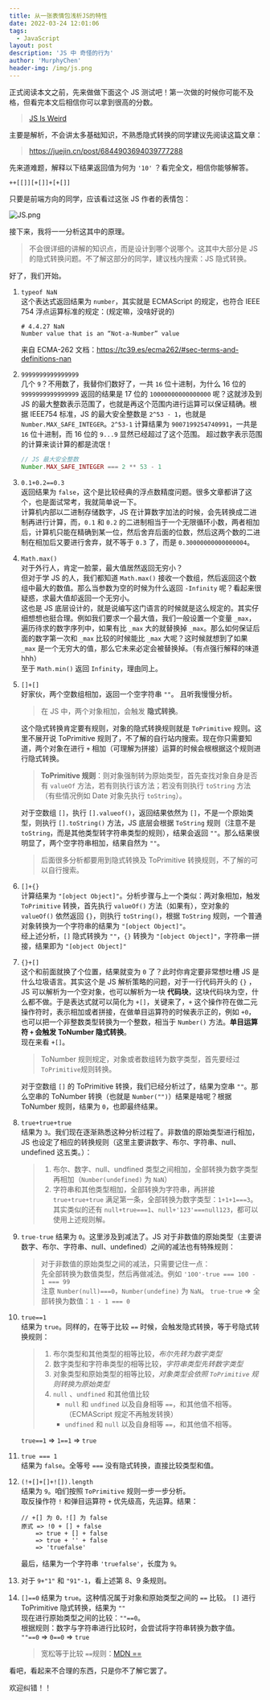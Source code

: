 ```yaml
---
title: 从一张表情包浅析JS的特性
date: 2022-03-24 12:01:06
tags:
  - JavaScript
layout: post
description: 'JS 中 奇怪的行为'
author: 'MurphyChen'
header-img: /img/js.png
---
```


正式阅读本文之前，先来做做下面这个 JS 测试吧！第一次做的时候你可能不及格，但看完本文后相信你可以拿到很高的分数。

> <a href="https://jsisweird.com/" target="_blank">JS Is Weird</a>

主要是解析，不会讲太多基础知识，不熟悉隐式转换的同学建议先阅读这篇文章：

> https://juejin.cn/post/6844903694039777288

先来道难题，解释以下结果返回值为何为 `'10'` ？看完全文，相信你能够解答。

```
++[[]][+[]]+[+[]]
```

只要是前端方向的同学，应该看过这张 JS 作者的表情包：

![JS.png](https://p1-juejin.byteimg.com/tos-cn-i-k3u1fbpfcp/3f7df777a3784602a3706d8ceebb35c9~tplv-k3u1fbpfcp-watermark.image?)

接下来，我将一一分析这其中的原理。

> 不会很详细的讲解的知识点，而是设计到哪个说哪个。这其中大部分是 JS 的隐式转换问题。不了解这部分的同学，建议栈内搜索：JS 隐式转换。

好了，我们开始。

1. `typeof NaN`  
   这个表达式返回结果为 `number`，其实就是 ECMAScript 的规定，也符合 IEEE 754 浮点运算标准的规定：(规定嘛，没啥好说的)
   ```
   # 4.4.27 NaN
   Number value that is an “Not-a-Number” value
   ```
   来自 ECMA-262 文档：https://tc39.es/ecma262/#sec-terms-and-definitions-nan
2. `9999999999999999`  
   几个 `9`？不用数了，我替你们数好了，一共 `16` 位十进制，为什么 16 位的 `9999999999999999` 返回的结果是 17 位的 `10000000000000000` 呢？这就涉及到 JS 的最大整数表示范围了，也就是再这个范围内进行运算可以保证精确。根据 IEEE754 标准，JS 的最大安全整数是 `2^53 - 1`，也就是 `Number.MAX_SAFE_INTEGER`。`2^53-1` 计算结果为 `9007199254740991`，一共是 `16` 位十进制，而 16 位的 `9...9` 显然已经超过了这个范围。 超过数字表示范围的计算来谈计算的都是流氓！
   ```js
   // JS 最大安全整数
   Number.MAX_SAFE_INTEGER === 2 ** 53 - 1
   ```
3. `0.1+0.2==0.3`  
   返回结果为 `false`，这个是比较经典的浮点数精度问题。很多文章都讲了这个，也是面试常考，我就简单说一下。  
   计算机内部以二进制存储数字，JS 在计算数字加法的时候，会先转换成二进制再进行计算，而，`0.1` 和 `0.2` 的二进制相当于一个无限循环小数，两者相加后，计算机只能在精确到某一位，然后舍弃后面的位数，然后这两个数的二进制在相加后又要进行舍弃，就不等于 `0.3` 了，而是 `0.30000000000000004`。
4. `Math.max()`  
   对于外行人，肯定一脸蒙，最大值居然返回无穷小？  
   但对于学 JS 的人，我们都知道 `Math.max()` 接收一个数组，然后返回这个数组中最大的数值。那么当参数为空的时候为什么返回 `-Infinity` 呢？看起来很疑惑，求最大值却返回一个无穷小。  
   这也是 JS 底层设计的，就是说编写这门语言的时候就是这么规定的。其实仔细想想也挺合理。例如我们要求一个最大值，我们一般设置一个变量 `_max`，遍历待求的数字序列中，如果有比 `_max` 大的就替换掉 `_max`。那么如何保证后面的数字第一次和 `_max` 比较的时候能比 `_max` 大呢？这时候就想到了如果 `_max` 是一个无穷大的值，那么它未来必定会被替换掉。（有点强行解释的味道 hhh）  
   至于 `Math.min()` 返回 `Infinity`，理由同上。
5. `[]+[]`  
   好家伙，两个空数组相加，返回一个空字符串 `""`。 且听我慢慢分析。

   > 在 JS 中，两个对象相加，会触发 **隐式转换**。

   这个隐式转换肯定要有规则，对象的隐式转换规则就是 `ToPrimitive` 规则。这里不展开说 ToPrimitive 规则了，不了解的自行站内搜索。现在你只需要知道，两个对象在进行 `+` 相加（可理解为拼接）运算的时候会根根据这个规则进行隐式转换。

   > **ToPrimitive 规则**：则对象强制转为原始类型，首先查找对象自身是否有 `valueOf` 方法，若有则执行该方法；若没有则执行 `toString` 方法（有些情况例如 Date 对象先执行 `toString`）。

   对于空数组 `[]`，执行 `[].valueof()`，返回结果依然为 `[]`，不是一个原始类型，则执行 `[].toString()` 方法，JS 底层会根据 `ToString` 规则（注意不是 `toString`，而是其他类型转字符串类型的规则），结果会返回 `""`。那么结果很明显了，两个空字符串相加，结果自然为 `""`。

   > 后面很多分析都要用到隐式转换及 ToPrimitive 转换规则，不了解的可以自行搜索。

6. `[]+{}`  
   计算结果为 `"[object Object]"`。分析步骤与上一个类似：两对象相加，触发 `ToPrimitive` 转换，首先执行 `valueOf()` 方法（如果有），空对象的 `valueOf()` 依然返回 `{}`，则执行 `toString()`，根据 `ToString` 规则，一个普通对象转换为一个字符串的结果为 `"[object Object]"`。  
   经上述分析，`[]` 隐式转换为 `""`，`{}` 转换为 `"[object Object]"`，字符串一拼接，结果即为 `"[object Object]"`
7. `{}+[]`  
   这个和前面就换了个位置，结果就变为 `0` 了？此时你肯定要非常想吐槽 JS 是什么垃圾语言。其实这个是 JS 解析策略的问题，对于一行代码开头的 `{}` ，JS 可以解析为一个空对象，也可以解析为一块 **代码块**，这块代码块为空，什么都不做。于是表达式就可以简化为 `+[]`，关键来了，`+` 这个操作符在做二元操作符时，表示相加或者拼接，在做单目运算符的时候表示正的，例如 `+0`，也可以把一个非整数类型转换为一个整数，相当于 `Number()` 方法。**单目运算符 `+` 会触发 ToNumber 隐式转换**。  
   现在来看 `+[]`。

   > ToNumber 规则规定，对象或者数组转为数字类型，首先要经过 `ToPrimitive`规则转换。

   对于空数组 `[]` 的 ToPrimitive 转换，我们已经分析过了，结果为空串 `""`。那么空串的 ToNumber 转换（也就是 `Number("")`）结果是啥呢？根据 ToNumber 规则，结果为 `0`，也即最终结果。

8. `true+true+true`  
   结果为 `3`。我们现在逐渐熟悉这种分析过程了。非数值的原始类型进行相加，JS 也设定了相应的转换规则（这里主要讲数字、布尔、字符串、null、undefined 这五类。）：
   > 1. 布尔、数字、null、undfined 类型之间相加，全部转换为数字类型再相加（`Number(undefined)` 为 `NaN`）
   > 2. 字符串和其他类型相加，全部转换为字符串，再拼接
   >    `true+true+true` 满足第一条，全部转换为数字类型：`1+1+1===3`。  
   >    其实类似的还有 `null+true===1`、`null+'123'===null123`，都可以使用上述规则解。
9. `true-true`
   结果为 `0`。这里涉及到减法了。JS 对于非数值的原始类型（主要讲数字、布尔、字符串、null、undefined）之间的减法也有特殊规则：

   > 对于非数值的原始类型之间的减法，只需要记住一点：  
   > 先全部转换为数值类型，然后再做减法。例如 `'100'-true === 100 - 1 === 99`  
   > 注意 `Number(null)===0`，`Number(undefine)` 为 `NaN`。
   > `true-true` => 全部转换为数值：`1 - 1 === 0`

10. `true==1`  
    结果为 `true`。同样的，在等于比较 `==` 时候，会触发隐式转换，等于号隐式转换规则：

    > 1. 布尔类型和其他类型的相等比较，_布尔先转为数字类型_
    > 2. 数字类型和字符串类型的相等比较，_字符串类型先转数字类型_
    > 3. 对象类型和原始类型的相等比较，_对象类型会依照 `ToPrimitive` 规则转换为原始类型_
    > 4. `null` 、`undfined` 和其他值比较
    >    - `null` 和 `undfined` 以及自身相等 `==`，和其他值不相等。（ECMAScript 规定不再触发转换）
    >    - `undfined` 和 `null` 以及自身相等 `==`，和其他值不相等。

    `true==1` => `1==1` => `true`

11. `true === 1`  
    结果为 `false`。全等号 `===` 没有隐式转换，直接比较类型和值。

12. `(!+[]+[]+![]).length`  
    结果为 `9`。咱们按照 `ToPrimitive` 规则一步一步分析。  
    取反操作符 `!` 和弹目运算符 `+` 优先级高，先运算。结果：
    ```
    // +[] 为 0，![] 为 false
    原式 => !0 + [] + false
        => true + [] + false
        => true + '' + false
        => 'truefalse'
    ```
    最后，结果为一个字符串 `'truefalse'`，长度为 `9`。
13. 对于 `9+"1"` 和 `"91"-1`，看上述第 8、9 条规则。

14. `[]==0`
    结果为 `true`。这种情况属于对象和原始类型之间的 `==` 比较。
    `[]` 进行 ToPrimitive 隐式转换，结果为 `""`  
    现在进行原始类型之间的比较：`""==0`。  
    根据规则：数字与字符串进行比较时，会尝试将字符串转换为数字值。  
    `""==0` => `0==0` => `true`
    > 宽松等于比较 `==`规则：[MDN ==](https://developer.mozilla.org/zh-CN/docs/Web/JavaScript/Reference/Operators/Equality#%E6%8F%8F%E8%BF%B0)

看吧，看起来不合理的东西，只是你不了解它罢了。

欢迎纠错！！
